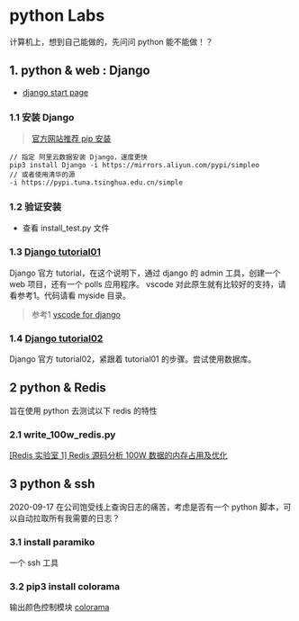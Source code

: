 # python Labs
计算机上，想到自己能做的，先问问 python 能不能做！？

## 1. python & web : Django
* [django start page](https://www.djangoproject.com/start/)

### 1.1 安装 Django

> [官方网站推荐 pip 安装](https://docs.djangoproject.com/en/3.1/topics/install/#installing-official-release)

```shell
// 指定 阿里云数据安装 Django，速度更快
pip3 install Django -i https://mirrors.aliyun.com/pypi/simpleo
// 或者使用清华的源
-i https://pypi.tuna.tsinghua.edu.cn/simple
```

### 1.2 验证安装

* 查看 install_test.py 文件

### 1.3 [Django tutorial01](https://docs.djangoproject.com/en/3.1/intro/tutorial01/)

Django 官方 tutorial，在这个说明下，通过 django 的 admin 工具，创建一个 web 项目，还有一个 polls 应用程序。 vscode 对此原生就有比较好的支持，请看参考1。代码请看 myside 目录。

> 参考1 [vscode for django](https://code.visualstudio.com/docs/python/tutorial-django)

### 1.4 [Django tutorial02](https://docs.djangoproject.com/en/3.1/intro/tutorial02/)

Django 官方 tutorial02，紧跟着 tutorial01 的步骤。尝试使用数据库。

## 2 python & Redis

旨在使用 python 去测试以下 redis 的特性

### 2.1 write_100w_redis.py

[[Redis 实验室 1] Redis 源码分析 100W 数据的内存占用及优化](https://juejin.im/post/6868666173123198984)

## 3 python & ssh

2020-09-17 在公司饱受线上查询日志的痛苦，考虑是否有一个 python 脚本，可以自动拉取所有我需要的日志？

### 3.1 install paramiko

一个 ssh 工具

### 3.2 pip3 install colorama

输出颜色控制模块 [colorama](https://www.cnblogs.com/xieshengsen/p/6932233.html)
